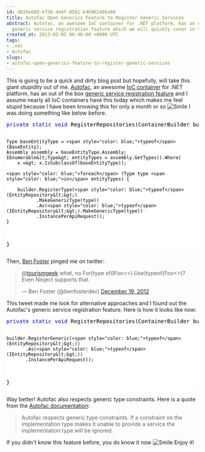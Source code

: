 ```yaml
---
id: d820e689-b758-4e6f-8581-b469b2486a08
title: Autofac Open Generics Feature to Register Generic Services
abstract: Autofac, an awesome IoC container for .NET platform, has an out of the box
  generic service registration feature which we will quickly cover in this blog post.
created_at: 2013-02-05 08:46:00 +0000 UTC
tags:
- .net
- Autofac
slugs:
- autofac-open-generics-feature-to-register-generic-services
---
```


<p>This is going to be a quick and dirty blog post but hopefully, will take this giant stupidity out of me. <a href="http://code.google.com/p/autofac/">Autofac</a>, an awesome <a href="http://martinfowler.com/articles/injection.html">IoC container</a> for .NET platform, has an out of the box <a href="http://code.google.com/p/autofac/wiki/OpenGenerics">generic service registration feature</a> and I assume nearly all IoC containers have this today which makes me feel stupid because I have been knowing this for only a month or so <img src="https://www.tugberkugurlu.com/Content/images/Uploadedbyauthors/wlw/Autofac-Open-Generics_AE48/wlEmoticon-smile.png" alt="Smile" style="border-style: none;" class="wlEmoticon wlEmoticon-smile" /> I was doing something like below before.</p>
<div class="code-wrapper border-shadow-1">
<div style="color: black; background-color: white;">
<pre><span style="color: blue;">private</span> <span style="color: blue;">static</span> <span style="color: blue;">void</span> RegisterRepositories(ContainerBuilder builder) {
 
    Type baseEntityType = <span style="color: blue;">typeof</span>(BaseEntity);
    Assembly assembly = baseEntityType.Assembly;
    IEnumerable&lt;Type&gt; entityTypes = assembly.GetTypes().Where(
        x =&gt; x.IsSubclassOf(baseEntityType));
        
    <span style="color: blue;">foreach</span> (Type type <span style="color: blue;">in</span> entityTypes) {
 
        builder.RegisterType(<span style="color: blue;">typeof</span>(EntityRepository&lt;&gt;)
               .MakeGenericType(type))
               .As(<span style="color: blue;">typeof</span>(IEntityRepository&lt;&gt;).MakeGenericType(type))
               .InstancePerApiRequest();
    }
}</pre>
</div>
</div>
<p>Then, <a href="https://twitter.com/benfosterdev">Ben Foster</a> pinged me on twitter:</p>
<blockquote class="twitter-tweet">
<p>@<a href="https://twitter.com/tourismgeek">tourismgeek</a> what, no For(type of(IFoo&lt;&gt;).Use(typeof(Foo&lt;&gt;)? Even Ninject supports that.</p>
&mdash; Ben Foster (@benfosterdev) <a href="https://twitter.com/benfosterdev/status/281315791910080513">December 19, 2012</a></blockquote>
<script src="//platform.twitter.com/widgets.js"></script>
<p>This tweet made me look for alternative approaches and I found out the Autofac's generic service registration feature. Here is how it looks like now:</p>
<div class="code-wrapper border-shadow-1">
<div style="color: black; background-color: white;">
<pre><span style="color: blue;">private</span> <span style="color: blue;">static</span> <span style="color: blue;">void</span> RegisterRepositories(ContainerBuilder builder) {
 
    builder.RegisterGeneric(<span style="color: blue;">typeof</span>(EntityRepository&lt;&gt;))
           .As(<span style="color: blue;">typeof</span>(IEntityRepository&lt;&gt;))
           .InstancePerApiRequest();
}</pre>
</div>
</div>
<p>Way better! Autofac also respects generic type constraints. Here is a quote from the <a href="http://code.google.com/p/autofac/wiki/OpenGenerics">Autofac documentation</a>:</p>
<blockquote>
<p>Autofac respects generic type constraints. If a constraint on the implementation type makes it unable to provide a service the implementation type will be ignored.</p>
</blockquote>
<p>If you didn't know this feature before, you do know it now <img src="https://www.tugberkugurlu.com/Content/images/Uploadedbyauthors/wlw/Autofac-Open-Generics_AE48/wlEmoticon-smile.png" alt="Smile" style="border-style: none;" class="wlEmoticon wlEmoticon-smile" /> Enjoy it!</p>